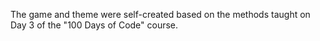 The game and theme were self-created based on the methods taught on Day 3 of the "100 Days of Code" course.

